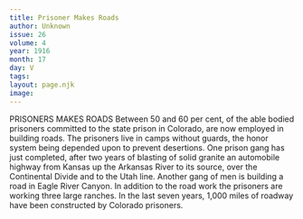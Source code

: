 ```yaml
---
title: Prisoner Makes Roads
author: Unknown
issue: 26
volume: 4
year: 1916
month: 17
day: V
tags:
layout: page.njk
image:
---
```

PRISONERS MAKES ROADS      Between 50 and 60 per cent, of the able bodied prisoners committed to the state prison in Colorado, are now employed in building roads. The prisoners live in camps without guards, the honor system being depended upon to prevent desertions. One prison gang has just completed, after two years of blasting of solid granite an automobile highway from Kansas up the Arkansas River to its source, over the Continental Divide and to the Utah line. Another gang of men is building a road in Eagle River Canyon. In addition to the road work the prisoners are working three large ranches. In the last seven years, 1,000 miles of roadway have been constructed by Colorado prisoners.    


